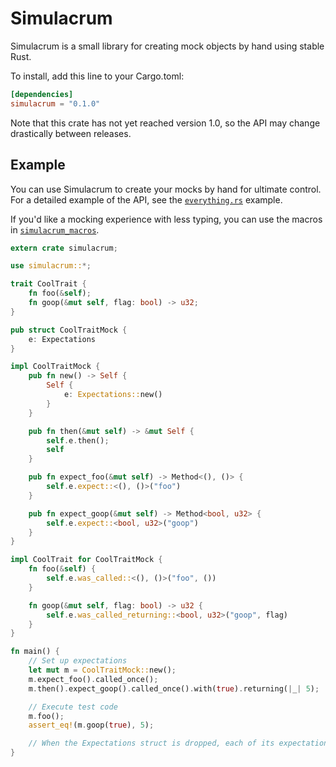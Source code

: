 Simulacrum
==================================================================

Simulacrum is a small library for creating mock objects by hand using stable Rust.

To install, add this line to your Cargo.toml:

```toml
[dependencies]
simulacrum = "0.1.0"
```

Note that this crate has not yet reached version 1.0, so the API may change drastically between releases.

## Example

You can use Simulacrum to create your mocks by hand for ultimate control. For a
detailed example of the API, see the [`everything.rs`](https://github.com/pcsm/simulacrum/blob/master/simulacrum/examples/everything.rs) example.

If you'd like a mocking experience with less typing, you can use the macros in
[`simulacrum_macros`](https://github.com/pcsm/simulacrum/tree/master/simulacrum_macros).

```rust
extern crate simulacrum;

use simulacrum::*;

trait CoolTrait {
    fn foo(&self);
    fn goop(&mut self, flag: bool) -> u32;
}

pub struct CoolTraitMock {
    e: Expectations
}

impl CoolTraitMock {
    pub fn new() -> Self {
        Self {
            e: Expectations::new()
        }
    }

    pub fn then(&mut self) -> &mut Self {
        self.e.then();
        self
    }

    pub fn expect_foo(&mut self) -> Method<(), ()> {
        self.e.expect::<(), ()>("foo")
    }

    pub fn expect_goop(&mut self) -> Method<bool, u32> {
        self.e.expect::<bool, u32>("goop")
    }
}

impl CoolTrait for CoolTraitMock {
    fn foo(&self) {
        self.e.was_called::<(), ()>("foo", ())
    }

    fn goop(&mut self, flag: bool) -> u32 {
        self.e.was_called_returning::<bool, u32>("goop", flag)
    }
}

fn main() {
    // Set up expectations
    let mut m = CoolTraitMock::new();
    m.expect_foo().called_once();
    m.then().expect_goop().called_once().with(true).returning(|_| 5);

    // Execute test code
    m.foo();
    assert_eq!(m.goop(true), 5);

    // When the Expectations struct is dropped, each of its expectations will be evaluated
}

```